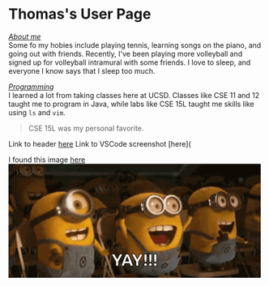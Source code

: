# Thomas's User Page

<ins>*About me*</ins>\
Some fo my hobies include playing tennis, learning songs on the piano, and going out with friends. Recently, I've been playing more volleyball and signed up for volleyball intramural with some friends. I love to sleep, and everyone I know says that I sleep too much. 

<ins>*Programming*</ins>\
I learned a lot from taking classes here at UCSD. Classes like CSE 11 and 12 taught me to program in Java, while labs like CSE 15L taught me skills like using `ls` and `vim`.
> CSE 15L was my personal favorite.

Link to header [here](#thomass-user-page)
Link to VSCode screenshot [here](

I found this image [here](https://www.google.com/search?sca_esv=f64da35ce9424cb3&q=yay!&udm=2&fbs=ABzOT_CWdhQLP1FcmU5B0fn3xuWpA-dk4wpBWOGsoR7DG5zJBjLjqIC1CYKD9D-DQAQS3Z598VAVBnbpHrmLO7c8q4i29MHIoj62rC0KLNSn9Sz5z3esFN5drB9QO4K_J7PbHKiOJnkbQL94KPMWWfP42kcXLmA05Kz_kWSlBbJw3EyH2rvflvwG7CF_3RriU7tNogaTVRNHY8WquDbJw9ZbEZR3LqeFVg&sa=X&ved=2ahUKEwi875O0ocSMAxXQBUQIHXmFAsUQtKgLegQIDRAB&biw=1383&bih=737&dpr=2.5)\
![](rugby-yay.png)

